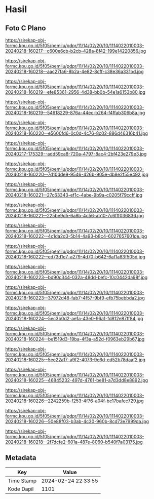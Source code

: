 # Hasil

## Foto C Plano

https://sirekap-obj-formc.kpu.go.id/5f05/pemilu/pdpr/11/14/02/20/10/1114022010003-20240218-160217--c600e6cb-b2cb-428a-8f42-199e14220856.jpg

https://sirekap-obj-formc.kpu.go.id/5f05/pemilu/pdpr/11/14/02/20/10/1114022010003-20240218-160218--aac27fa6-8b2a-4e82-8cff-c38e36a331bd.jpg

https://sirekap-obj-formc.kpu.go.id/5f05/pemilu/pdpr/11/14/02/20/10/1114022010003-20240218-160219--efe85361-2956-4d38-bb0b-54e1a6153b80.jpg

https://sirekap-obj-formc.kpu.go.id/5f05/pemilu/pdpr/11/14/02/20/10/1114022010003-20240218-160219--54618229-876a-44ec-b264-f4ffab306b8a.jpg

https://sirekap-obj-formc.kpu.go.id/5f05/pemilu/pdpr/11/14/02/20/10/1114022010003-20240218-160220--e5600fd6-0c0d-4c76-8c02-886d46316b41.jpg

https://sirekap-obj-formc.kpu.go.id/5f05/pemilu/pdpr/11/14/02/20/10/1114022010003-20240217-175329--add59ca8-720a-4797-8ac4-2bf423e279e3.jpg

https://sirekap-obj-formc.kpu.go.id/5f05/pemilu/pdpr/11/14/02/20/10/1114022010003-20240218-160220--7d10dde9-9546-426b-905e-db8e2f55e492.jpg

https://sirekap-obj-formc.kpu.go.id/5f05/pemilu/pdpr/11/14/02/20/10/1114022010003-20240218-160221--27c63343-ef1c-4abe-9b9a-c0205f79ccff.jpg

https://sirekap-obj-formc.kpu.go.id/5f05/pemilu/pdpr/11/14/02/20/10/1114022010003-20240218-160221--225be9d5-6a8b-4c56-ab10-7c6fff036836.jpg

https://sirekap-obj-formc.kpu.go.id/5f05/pemilu/pdpr/11/14/02/20/10/1114022010003-20240218-160222--4c1da2d3-5b14-4a93-b8c4-6027657601de.jpg

https://sirekap-obj-formc.kpu.go.id/5f05/pemilu/pdpr/11/14/02/20/10/1114022010003-20240218-160222--ed73d1e7-a279-4d70-b642-6af1a83f505d.jpg

https://sirekap-obj-formc.kpu.go.id/5f05/pemilu/pdpr/11/14/02/20/10/1114022010003-20240218-160223--bd90c344-032a-48dd-befc-10c0442da98f.jpg

https://sirekap-obj-formc.kpu.go.id/5f05/pemilu/pdpr/11/14/02/20/10/1114022010003-20240218-160223--37972d48-fab7-4f57-9bf9-efb75bebbda2.jpg

https://sirekap-obj-formc.kpu.go.id/5f05/pemilu/pdpr/11/14/02/20/10/1114022010003-20240218-160224--5ec3b0d2-ae1a-43e0-96a1-fd812e87ff84.jpg

https://sirekap-obj-formc.kpu.go.id/5f05/pemilu/pdpr/11/14/02/20/10/1114022010003-20240218-160224--be1519d3-19ba-4f3a-a52d-f0963eb29b67.jpg

https://sirekap-obj-formc.kpu.go.id/5f05/pemilu/pdpr/11/14/02/20/10/1114022010003-20240218-160225--5ee22a17-a9f2-4073-9e6d-ed52b78daaf2.jpg

https://sirekap-obj-formc.kpu.go.id/5f05/pemilu/pdpr/11/14/02/20/10/1114022010003-20240218-160225--46845232-497d-4761-be81-a7d3dd8e8892.jpg

https://sirekap-obj-formc.kpu.go.id/5f05/pemilu/pdpr/11/14/02/20/10/1114022010003-20240218-160226--2242259b-f253-4f76-a04f-bc17bafec729.jpg

https://sirekap-obj-formc.kpu.go.id/5f05/pemilu/pdpr/11/14/02/20/10/1114022010003-20240218-160226--50e88f03-b3ab-4c30-960b-8cd73e7999da.jpg

https://sirekap-obj-formc.kpu.go.id/5f05/pemilu/pdpr/11/14/02/20/10/1114022010003-20240218-160218--2f7dcfe2-601a-487e-8060-b540f7a03175.jpg


## Metadata

| Key        | Value               |
| ---------- | ------------------- |
| Time Stamp | 2024-02-24 22:33:55 |
| Kode Dapil | 1101                |



